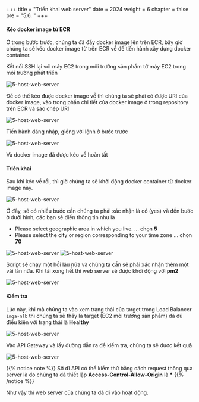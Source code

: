 +++
title = "Triển khai web server"
date = 2024
weight = 6
chapter = false
pre = "5.6. "
+++

#### Kéo docker image từ ECR

Ở trong bước trước, chúng ta đã đẩy docker image lên trên ECR, bây giờ chúng ta sẽ kéo docker image từ trên ECR về để tiến hành xây dựng docker container.

Kết nối SSH lại với máy EC2 trong môi trường sản phẩm từ máy EC2 trong môi trường phát triển

![5-host-web-server](/images/5-host-web-server/5-6-1-pull-docker-image.png)

Để có thể kéo được docker image về thì chúng ta sẽ phải có được URI của docker image, vào trong phần chi tiết của docker image ở trong repository trên ECR và sao chép URI

![5-host-web-server](/images/5-host-web-server/5-6-2-copy-image-uri.png)

Tiến hành đăng nhập, giống với lệnh ở bước trước

![5-host-web-server](/images/5-host-web-server/5-6-3-pull-image.png)

Và docker image đã được kèo về hoàn tất

#### Triển khai

Sau khi kéo về rồi, thì giờ chúng ta sẽ khởi động docker container từ docker image này.

![5-host-web-server](/images/5-host-web-server/5-6-4-run-docker-container.png)

Ở đây, sẽ có nhiều bước cần chúng ta phải xác nhận là có (yes) và đến bước ở dưới hình, các bạn sẽ điền thông tin như là

- Please select geographic area in which you live. ... chọn **5**
- Please select the city or region corresponding to your time zone ... chọn **70**

![5-host-web-server](/images/5-host-web-server/5-6-5-choose-region.png)
![5-host-web-server](/images/5-host-web-server/5-6-6-choose-time-zone.png)

Script sẽ chạy một hồi lâu nữa và chúng ta cần sẽ phải xác nhận thêm một vài lần nữa. Khi tải xong hết thì web server sẽ được khởi động với **pm2**

![5-host-web-server](/images/5-host-web-server/5-6-7-server-is-running.png)

#### Kiểm tra

Lúc này, khi mà chúng ta vào xem trạng thái của target trong Load Balancer `imga-nlb` thì chúng ta sẽ thấy là target (EC2 môi trường sản phẩm) đã đủ điều kiện với trạng thái là **Healthy**

![5-host-web-server](/images/5-host-web-server/5-6-8-check-health.png)

Vào API Gateway và lấy đường dẫn ra để kiểm tra, chúng ta sẽ được kết quả

![5-host-web-server](/images/5-host-web-server/5-6-9-check-result.png)

{{% notice note %}}
Sỡ dĩ API có thể kiểm thử bằng cách request thông qua server là do chúng ta đã thiết lập **Access-Control-Allow-Origin** là **\***
{{% /notice %}}

Như vậy thì web server của chúng ta đã đi vào hoạt động.
